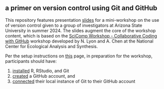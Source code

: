 ## a primer on version control using Git and GitHub

This repository features presentation [slides](https://srearl.github.io/git-primer/) for a mini-workshop on the use of version control given to a group of investigators at Arizona State University in summer 2024. The slides augment the core of the workshop content, which is based on the [SciComp Workshop - Collaborative Coding with GitHub](https://nceas.github.io/scicomp-workshop-collaborative-coding/) workshop developed by N. Lyon and A. Chen at the National Center for Ecological Analysis and Synthesis.

Per the setup instructions on [this](https://nceas.github.io/scicomp-workshop-collaborative-coding/) page, in preparation for the workshop, participants should have:

1. <u>installed</u> R, RStudio, and Git
2. <u>created</u> a GitHub account, and
3. <u>connected</u> their local instance of Git to their GitHub account
